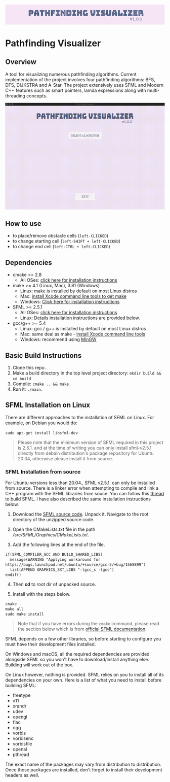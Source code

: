 
![](figures/img0.png)
# Pathfinding Visualizer

## Overview

A tool for visualizing numerous pathfinding algorithms. Current implementation of the project involves four pathfinding algorithms: BFS, DFS, DIJKSTRA and A-Star. The project extensively uses SFML and Modern C++ features such as smart pointers, lamda expressions along with multi-threading concepts.

![](figures/img1.gif)

## How to use

- to place/remove obstacle cells (`left-CLICKED`)
- to change starting cell (`left-SHIFT + left-CLICKED`)
- to change end cell (`left-CTRL + left-CLICKED`)

## Dependencies

* cmake >= 2.8
  * All OSes: [click here for installation instructions](https://cmake.org/install/)
* make >= 4.1 (Linux, Mac), 3.81 (Windows)
  * Linux: make is installed by default on most Linux distros
  * Mac: [install Xcode command line tools to get make](https://developer.apple.com/xcode/features/)
  * Windows: [Click here for installation instructions](http://gnuwin32.sourceforge.net/packages/make.htm)
* SFML >= 2.5.1
  * All OSes: [click here for installation instructions](https://www.sfml-dev.org/tutorials/2.5/#getting-started)
  * Linux: Details installation instructions are provided below.
* gcc/g++ >= 5.4
  * Linux: gcc / g++ is installed by default on most Linux distros
  * Mac: same deal as make - [install Xcode command line tools](https://developer.apple.com/xcode/features/)
  * Windows: recommend using [MinGW](http://www.mingw.org/)

## Basic Build Instructions

1. Clone this repo.
2. Make a build directory in the top level project directory: `mkdir build && cd build`
3. Compile: `cmake .. && make`
4. Run it: `./main`.

## SFML Installation on Linux

There are different approaches to the installation of SFML on Linux. For example, on Debian you would do:

`sudo apt-get install libsfml-dev`

>Please note that the minimum version of SFML required in this project is 2.5.1. and at the time of writing you can only install sfml-v2.5.1 directly from debain distribution's package repository for Ubuntu 20.04, otherwise please install it from source.

### SFML Installation from source

For Ubuntu versions less than 20.04., SFML v2.5.1. can only be installed from source. There is a linker error when attempting to compile and link a C++ program with the SFML libraries from souce. You can follow this [thread](https://en.sfml-dev.org/forums/index.php?topic=20638.0) to build SFML. I have also described the same installation instructions below.

1. Download the [SFML source code](https://www.sfml-dev.org/files/SFML-2.5.1-sources.zip). Unpack it. Navigate to the root directory of the unzipped source code.

2. Open the CMakeLists.txt file in the path */src/SFML/Graphics/CMakeLists.txt*.

3. Add the following lines at the end of the file.

  ```
  if(SFML_COMPILER_GCC AND BUILD_SHARED_LIBS)
    message(WARNING "Applying workaround for https://bugs.launchpad.net/ubuntu/+source/gcc-5/+bug/1568899")
    list(APPEND GRAPHICS_EXT_LIBS "-lgcc_s -lgcc")
  endif()
  ```

4. Then **cd** to root dir of unpacked source.

5. Install with the steps below.

  ```
  cmake .
  make all
  sudo make install
  ```

> Note that if you have errors during the `cmake` command, please read the section below which is from [official SFML documentation](https://www.sfml-dev.org/tutorials/2.5/compile-with-cmake.php).

SFML depends on a few other libraries, so before starting to configure you must have their development files installed.

On Windows and macOS, all the required dependencies are provided alongside SFML so you won't have to download/install anything else. Building will work out of the box.

On Linux however, nothing is provided. SFML relies on you to install all of its dependencies on your own. Here is a list of what you need to install before building SFML:

- freetype
- x11
- xrandr
- udev
- opengl
- flac
- ogg
- vorbis
- vorbisenc
- vorbisfile
- openal
- pthread

The exact name of the packages may vary from distribution to distribution. Once those packages are installed, don't forget to install their development headers as well.
